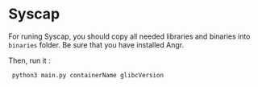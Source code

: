 # Syscap
For runing Syscap, you should copy all needed libraries and binaries into `binaries` folder. Be sure that you have installed Angr.

Then, run it :
 ```
  python3 main.py containerName glibcVersion
```
